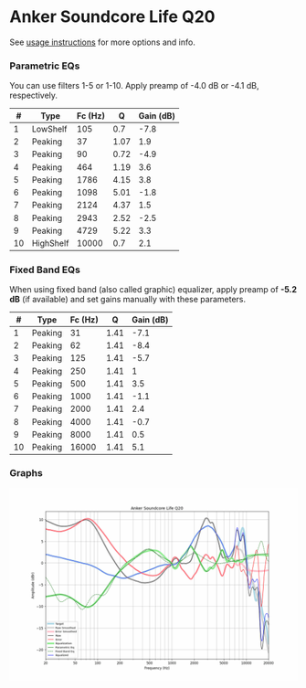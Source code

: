 # Anker Soundcore Life Q20
See [usage instructions](https://github.com/jaakkopasanen/AutoEq#usage) for more options and info.

### Parametric EQs
You can use filters 1-5 or 1-10. Apply preamp of -4.0 dB or -4.1 dB, respectively.

|   # | Type      |   Fc (Hz) |    Q |   Gain (dB) |
|-----|-----------|-----------|------|-------------|
|   1 | LowShelf  |       105 | 0.7  |        -7.8 |
|   2 | Peaking   |        37 | 1.07 |         1.9 |
|   3 | Peaking   |        90 | 0.72 |        -4.9 |
|   4 | Peaking   |       464 | 1.19 |         3.6 |
|   5 | Peaking   |      1786 | 4.15 |         3.8 |
|   6 | Peaking   |      1098 | 5.01 |        -1.8 |
|   7 | Peaking   |      2124 | 4.37 |         1.5 |
|   8 | Peaking   |      2943 | 2.52 |        -2.5 |
|   9 | Peaking   |      4729 | 5.22 |         3.3 |
|  10 | HighShelf |     10000 | 0.7  |         2.1 |

### Fixed Band EQs
When using fixed band (also called graphic) equalizer, apply preamp of **-5.2 dB** (if available) and set gains manually with these parameters.

|   # | Type    |   Fc (Hz) |    Q |   Gain (dB) |
|-----|---------|-----------|------|-------------|
|   1 | Peaking |        31 | 1.41 |        -7.1 |
|   2 | Peaking |        62 | 1.41 |        -8.4 |
|   3 | Peaking |       125 | 1.41 |        -5.7 |
|   4 | Peaking |       250 | 1.41 |         1   |
|   5 | Peaking |       500 | 1.41 |         3.5 |
|   6 | Peaking |      1000 | 1.41 |        -1.1 |
|   7 | Peaking |      2000 | 1.41 |         2.4 |
|   8 | Peaking |      4000 | 1.41 |        -0.7 |
|   9 | Peaking |      8000 | 1.41 |         0.5 |
|  10 | Peaking |     16000 | 1.41 |         5.1 |

### Graphs
![](./Anker%20Soundcore%20Life%20Q20.png)
